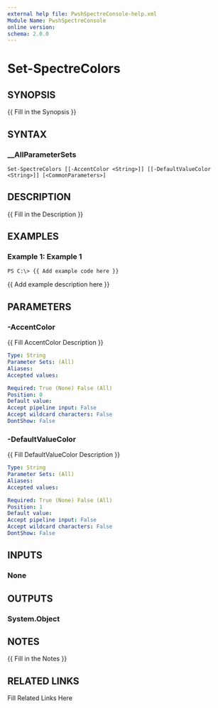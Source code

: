 ```yaml
---
external help file: PwshSpectreConsole-help.xml
Module Name: PwshSpectreConsole
online version: 
schema: 2.0.0
---
```


# Set-SpectreColors

## SYNOPSIS

{{ Fill in the Synopsis }}

## SYNTAX

### __AllParameterSets

```
Set-SpectreColors [[-AccentColor <String>]] [[-DefaultValueColor <String>]] [<CommonParameters>]
```

## DESCRIPTION

{{ Fill in the Description }}

## EXAMPLES

### Example 1: Example 1

```
PS C:\> {{ Add example code here }}
```

{{ Add example description here }}

## PARAMETERS

### -AccentColor

{{ Fill AccentColor Description }}

```yaml
Type: String
Parameter Sets: (All)
Aliases: 
Accepted values: 

Required: True (None) False (All)
Position: 0
Default value: 
Accept pipeline input: False
Accept wildcard characters: False
DontShow: False
```

### -DefaultValueColor

{{ Fill DefaultValueColor Description }}

```yaml
Type: String
Parameter Sets: (All)
Aliases: 
Accepted values: 

Required: True (None) False (All)
Position: 1
Default value: 
Accept pipeline input: False
Accept wildcard characters: False
DontShow: False
```

## INPUTS

### None


## OUTPUTS

### System.Object


## NOTES

{{ Fill in the Notes }}

## RELATED LINKS

Fill Related Links Here

